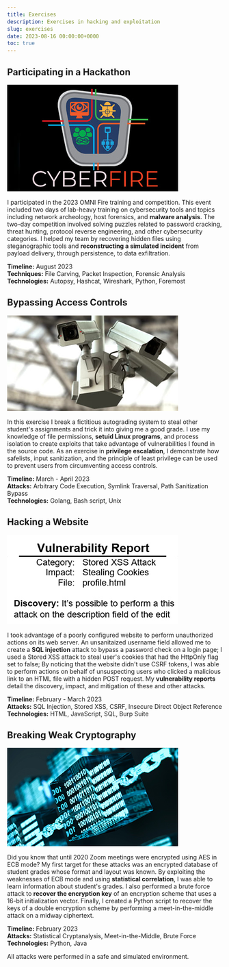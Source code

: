 ```yaml
---
title: Exercises
description: Exercises in hacking and exploitation
slug: exercises
date: 2023-08-16 00:00:00+0000
toc: true
---
```


## Participating in a Hackathon

![ ](cyberfire.jpg)

I participated in the 2023 OMNI Fire training and competition. This event included two days of lab-heavy training on cybersecurity tools and topics including network archeology, host forensics, and **malware analysis**. The two-day competition involved solving puzzles related to password cracking, threat hunting, protocol reverse engineering, and other cybersecurity categories. I helped my team by recovering hidden files using steganographic tools and **reconstructing a simulated incident** from payload delivery, through persistence, to data exfiltration.

**Timeline:** August 2023  
**Techniques:** File Carving, Packet Inspection, Forensic Analysis  
**Technologies:** Autopsy, Hashcat, Wireshark, Python, Foremost

## Bypassing Access Controls

![ ](cameras.jpg)

In this exercise I break a fictitious autograding system to steal other student's assignments and trick it into giving me a good grade. I use my knowledge of file permissions, **setuid Linux programs**, and process isolation to create exploits that take advantage of vulnerabilities I found in the source code. As an exercise in **privilege escalation**, I demonstrate how safelists, input sanitization, and the principle of least privilege can be used to prevent users from circumventing access controls.

**Timeline:** March - April 2023  
**Attacks:** Arbitrary Code Execution, Symlink Traversal, Path Sanitization Bypass  
**Technologies:** Golang, Bash script, Unix

## Hacking a Website

![ ](report.jpg)

I took advantage of a poorly configured website to perform unauthorized actions on its web server. An unsanitaized username field allowed me to create a **SQL injection** attack to bypass a password check on a login page; I used a Stored XSS attack to steal user's cookies that had the HttpOnly flag set to false; By noticing that the website didn't use CSRF tokens, I was able to perform actions on behalf of unsuspecting users who clicked a malicious link to an HTML file with a hidden POST request. My **vulnerability reports** detail the discovery, impact, and mitigation of these and other attacks.

**Timeline:** February - March 2023  
**Attacks:** SQL Injection, Stored XSS, CSRF, Insecure Direct Object Reference  
**Technologies:** HTML, JavaScript, SQL, Burp Suite

## Breaking Weak Cryptography

![ ](crypto.jpg)

Did you know that until 2020 Zoom meetings were encrypted using AES in ECB mode? My first target for these attacks was an encrypted database of student grades whose format and layout was known. By exploiting the weaknesses of ECB mode and using **statistical correlation**, I was able to learn information about student's grades. I also performed a brute force attack to **recover the encryption key** of an encryption scheme that uses a 16-bit initialization vector. Finally, I created a Python script to recover the keys of a double encryption scheme by performing a meet-in-the-middle attack on a midway ciphertext.

**Timeline:** February 2023  
**Attacks:** Statistical Cryptanalysis, Meet-in-the-Middle, Brute Force  
**Technologies:** Python, Java

All attacks were performed in a safe and simulated environment.
